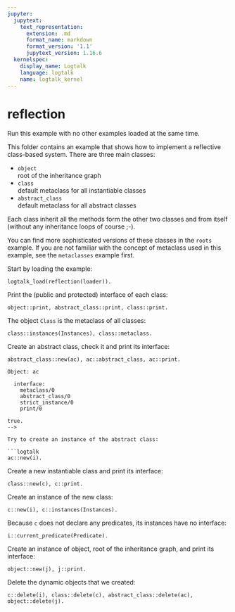 ```yaml
---
jupyter:
  jupytext:
    text_representation:
      extension: .md
      format_name: markdown
      format_version: '1.1'
      jupytext_version: 1.16.6
  kernelspec:
    display_name: Logtalk
    language: logtalk
    name: logtalk_kernel
---
```


<!--
________________________________________________________________________

This file is part of Logtalk <https://logtalk.org/>  
SPDX-FileCopyrightText: 1998-2025 Paulo Moura <pmoura@logtalk.org>  
SPDX-License-Identifier: Apache-2.0

Licensed under the Apache License, Version 2.0 (the "License");
you may not use this file except in compliance with the License.
You may obtain a copy of the License at

    http://www.apache.org/licenses/LICENSE-2.0

Unless required by applicable law or agreed to in writing, software
distributed under the License is distributed on an "AS IS" BASIS,
WITHOUT WARRANTIES OR CONDITIONS OF ANY KIND, either express or implied.
See the License for the specific language governing permissions and
limitations under the License.
________________________________________________________________________
-->

# reflection

Run this example with no other examples loaded at the same time.

This folder contains an example that shows how to implement a reflective
class-based system. There are three main classes:

- `object`  
	root of the inheritance graph
- `class`  
	default metaclass for all instantiable classes
- `abstract_class`  
	default metaclass for all abstract classes

Each class inherit all the methods form the other two classes and from 
itself (without any inheritance loops of course ;-).

You can find more sophisticated versions of these classes in the `roots`
example. If you are not familiar with the concept of metaclass used in
this example, see the `metaclasses` example first.

Start by loading the example:

```logtalk
logtalk_load(reflection(loader)).
```

Print the (public and protected) interface of each class:

```logtalk
object::print, abstract_class::print, class::print.
```

<!--
Object: object

  interface:
    new/1
    delete/1
    instances/1
    metaclass/0
    abstract_class/0
    strict_instance/0
    print/0

Object: abstract_class

  interface:
    new/1
    delete/1
    instances/1
    metaclass/0
    abstract_class/0
    strict_instance/0
    print/0

Object: class

  interface:
    new/1
    delete/1
    instances/1
    metaclass/0
    abstract_class/0
    strict_instance/0
    print/0

true.
-->

The object `Class` is the metaclass of all classes:

```logtalk
class::instances(Instances), class::metaclass.
```

<!--
Instances = [class,abstract_class,object].
-->

Create an abstract class, check it and print its interface:

```logtalk
abstract_class::new(ac), ac::abstract_class, ac::print.

Object: ac

  interface:
    metaclass/0
    abstract_class/0
    strict_instance/0
    print/0

true.
-->

Try to create an instance of the abstract class:

```logtalk
ac::new(i).
```

<!--
uncaught exception: error(existence_error(predicate_declaration,new(i)),ac::new(i),user)
-->

Create a new instantiable class and print its interface:

```logtalk
class::new(c), c::print.
```

<!--
Object: c

  interface:
    new/1
    delete/1
    instances/1
    metaclass/0
    abstract_class/0
    strict_instance/0
    print/0

true.
-->

Create an instance of the new class:

```logtalk
c::new(i), c::instances(Instances).
```

<!--
Instances = [i].
-->

Because `c` does not declare any predicates, its instances have no interface:

```logtalk
i::current_predicate(Predicate).
```

<!--
false.
-->

Create an instance of object, root of the inheritance graph, and print its interface:

```logtalk
object::new(j), j::print.
```

<!--
Object: j

  interface:
    strict_instance/0
    print/0

true.
-->

Delete the dynamic objects that we created:

```logtalk
c::delete(i), class::delete(c), abstract_class::delete(ac), object::delete(j).
```

<!--
true.
-->
